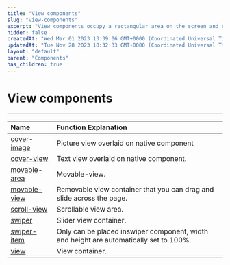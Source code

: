 ```yaml
---
title: "View components"
slug: "view-components"
excerpt: "View components occupy a rectangular area on the screen and supports drawing and event handling."
hidden: false
createdAt: "Wed Mar 01 2023 13:39:06 GMT+0000 (Coordinated Universal Time)"
updatedAt: "Tue Nov 28 2023 10:32:33 GMT+0000 (Coordinated Universal Time)"
layout: "default"
parent: "Components"
has_children: true
---
```

# View components 
*** 
| Name                             | Function Explanation                                                                   |
| :------------------------------- | :------------------------------------------------------------------------------------- |
| [cover-image](doc:cover-image)   | Picture view overlaid on native component                                              |
| [cover-view](doc:cover-view)     | Text view overlaid on native component.                                                |
| [movable-area](doc:movable-area) | Movable-view.                                                                          |
| [movable-view](doc:movable-view) | Removable view container that you can drag and slide across the page.                  |
| [scroll-view](doc:scroll-view)   | Scrollable view area.                                                                  |
| [swiper](doc:swiper)             | Slider view container.                                                                 |
| [swiper-item](doc:swiper-item)   | Only can be placed inswiper component, width and height are automatically set to 100%. |
| [view](doc:view)                 | View container.                                                                        |
